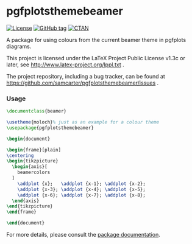 # pgfplotsthemebeamer

[![License](https://img.shields.io/github/license/samcarter/pgfplotsthemebeamer.svg?color=blue)](http://www.latex-project.org/lppl.txt)
[![GitHub tag](https://img.shields.io/github/tag/samcarter/pgfplotsthemebeamer.svg?label=current%20version&color=blue)](https://github.com/samcarter/pgfplotsthemebeamer/releases/latest)
[![CTAN](https://img.shields.io/ctan/v/pgfplotsthemebeamer.svg?color=blue)](https://ctan.org/pkg/pgfplotsthemebeamer)

A package for using colours from the current beamer theme in pgfplots diagrams.

This project is licensed under the LaTeX Project Public License v1.3c or later, see http://www.latex-project.org/lppl.txt .

The project repository, including a bug tracker, can be found at https://github.com/samcarter/pgfplotsthemebeamer/issues .

### Usage

```latex
\documentclass{beamer}

\usetheme{moloch}% just as an example for a colour theme
\usepackage{pgfplotsthemebeamer}

\begin{document}

\begin{frame}[plain]
\centering
\begin{tikzpicture}
  \begin{axis}[
    beamercolors
  ]
    \addplot {x};   \addplot {x-1}; \addplot {x-2}; 
    \addplot {x-3}; \addplot {x-4}; \addplot {x-5}; 
    \addplot {x-6}; \addplot {x-7}; \addplot {x-8};
  \end{axis}
\end{tikzpicture}
\end{frame}

\end{document}
```

For more details, please consult the [package documentation](https://github.com/samcarter/pgfplotsthemebeamer/blob/main/DOCUMENTATION.pdf).
